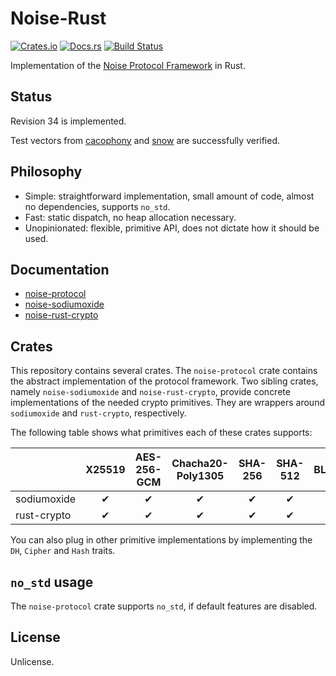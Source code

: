 # Noise-Rust

[![Crates.io](https://img.shields.io/crates/v/noise-protocol.svg)](https://crates.io/crates/noise-protocol)
[![Docs.rs](https://docs.rs/noise-protocol/badge.svg)](https://docs.rs/noise-protocol)
[![Build Status](https://travis-ci.org/sopium/noise-rust.svg?branch=master)](https://travis-ci.org/sopium/noise-rust)

Implementation of the [Noise Protocol
Framework](http://noiseprotocol.org) in Rust.

## Status

Revision 34 is implemented.

Test vectors from [cacophony](https://github.com/centromere/cacophony) and [snow](https://github.com/mcginty/snow) are successfully verified.

## Philosophy

* Simple: straightforward implementation, small amount of code, almost no
  dependencies, supports `no_std`.
* Fast: static dispatch, no heap allocation necessary.
* Unopinionated: flexible, primitive API, does not dictate how it should be
  used.

## Documentation

* [noise-protocol](https://docs.rs/noise-protocol)
* [noise-sodiumoxide](https://docs.rs/noise-sodiumoxide)
* [noise-rust-crypto](https://docs.rs/noise-rust-crypto)

## Crates

This repository contains several crates. The `noise-protocol` crate
contains the abstract implementation of the protocol framework. Two
sibling crates, namely `noise-sodiumoxide` and `noise-rust-crypto`,
provide concrete implementations of the needed crypto primitives.
They are wrappers around `sodiumoxide` and `rust-crypto`, respectively.

The following table shows what primitives each of these crates
supports:

|             | X25519 | AES-256-GCM | Chacha20-Poly1305 | SHA-256 | SHA-512 | BLAKE2s | BLAKE2b |
|-------------|:------:|:-----------:|:-----------------:|:-------:|:-------:|:-------:|:-------:|
| sodiumoxide | ✔      | ✔           | ✔                 | ✔       | ✔       |         | ✔       |
| rust-crypto | ✔      | ✔           | ✔                 | ✔       | ✔       | ✔       | ✔       |

You can also plug in other primitive implementations by implementing the `DH`,
`Cipher` and `Hash` traits.

## `no_std` usage

The `noise-protocol` crate supports `no_std`, if default features are
disabled.

## License

Unlicense.
